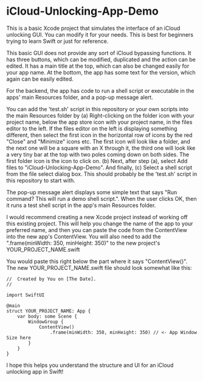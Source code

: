 # iCloud-Unlocking-App-Demo
This is a basic Xcode project that simulates the interface of an iCloud unlocking GUI. You can modify it for your needs. This is best for beginners trying to learn Swift or just for reference. 

This basic GUI does not provide any sort of iCloud bypassing functions. 
It has three buttons, which can be modified, duplicated and the action can be edited.
It has a main title at the top, which can also be changed easily for your app name.
At the bottom, the app has some text for the version, which again can be easily edited.

For the backend, the app has code to run a shell script or executable in the apps' main Resources folder, and a pop-up message alert.

You can add the 'test.sh' script in this repository or your own scripts into the main Resources folder by (a) Right-clicking on the folder icon with your project name, below the app store icon with your project name, in the files editor to the left. If the files editor on the left is displaying something different, then select the first icon in the horizontal row of icons by the red "Close" and "Minimize" icons etc. The first icon will look like a folder, and the next one will be a square with an X through it, the third one will look like a very tiny bar at the top with two poles coming down on both sides. The first folder icon is the icon to click on. (b) Next, after step (a), select Add files to "iCloud-Unlocking-App-Demo". And finally, (c) Select a shell script from the file select dialog box. This should probably be the 'test.sh' script in this repository to start with. 

The pop-up message alert displays some simple text that says "Run command? This will run a demo shell script.". When the user clicks OK, then it runs a test shell script in the app's main Resources folder.

I would recommend creating a new Xcode project instead of working off this existing project. This will help you change the name of the app to your preferred name, and then you can paste the code from the ContentView into the new app's ContentView. You will also need to add the ".frame(minWidth: 350, minHeight: 350)" to the new project's YOUR_PROJECT_NAME.swift

You would paste this right below the part where it says "ContentView()".
The new YOUR_PROJECT_NAME.swift file should look somewhat like this: 

```
//  Created by You on [The Date].
//

import SwiftUI

@main
struct YOUR_PROJECT_NAME: App {
    var body: some Scene {
        WindowGroup {
            ContentView()
                .frame(minWidth: 350, minHeight: 350) // <- App Window Size here
        }
    }
}
```


I hope this helps you understand the structure and UI for an iCloud unlocking app in Swift!
